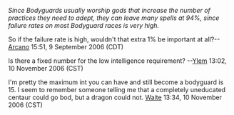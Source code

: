 *<I>Since Bodyguards usually worship gods that increase the number of
practices they need to adept, they can leave many spells at 94%, since
failure rates on most Bodyguard races is very high.</i>*

So if the failure rate is high, wouldn't that extra 1% be important at
all?--[Arcano](User:Arcano "wikilink") 15:51, 9 September 2006 (CDT)

Is there a fixed number for the low intelligence requirement?
--[Ylem](User:Ylem "wikilink") 13:02, 10 November 2006 (CST)

I'm pretty the maximum int you can have and still become a bodyguard is
15. I seem to remember someone telling me that a completely uneducated
centaur could go bod, but a dragon could not.
[Waite](User:Waite "wikilink") 13:34, 10 November 2006 (CST)
